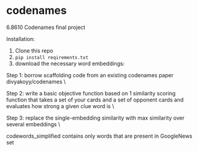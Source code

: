 # codenames
6.8610 Codenames final project

Installation:

1. Clone this repo
2. `pip install reqirements.txt`
3. download the necessary word embeddings:
 

Step 1: borrow scaffolding code from an existing codenames paper divyakoyy/codenames \\

Step 2: write a basic objective function based on 1 similarity scoring function that takes a set of your cards and a set of opponent cards and evaluates how strong a given clue word is \\

Step 3: replace the single-embedding similarity with max similarity over several embeddings \\

codewords_simplified contains only words that are present in GoogleNews set


